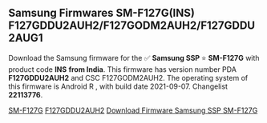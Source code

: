 <h2>Samsung Firmwares SM-F127G(INS) F127GDDU2AUH2/F127GODM2AUH2/F127GDDU2AUG1</h2>
Download the Samsung firmware for the ✅ <strong>Samsung SSP </strong> ⭐ <strong>SM-F127G</strong> with product code <strong>INS</strong> <strong> from India</strong>. This firmware has version number PDA <strong>F127GDDU2AUH2</strong> and CSC F127GODM2AUH2. The operating system of this firmware is Android R , with build date 2021-09-07. Changelist <strong>22113776</strong>.


[SM-F127G](https://samfirm.shop/samsung/model/SM-F127G)
[F127GDDU2AUH2](https://samfirm.shop/samsung/pda/F127GDDU2AUH2)
[Download Firmware Samsung SSP SM-F127G](https://samfirm.shop/samsung/firmware/453527)

